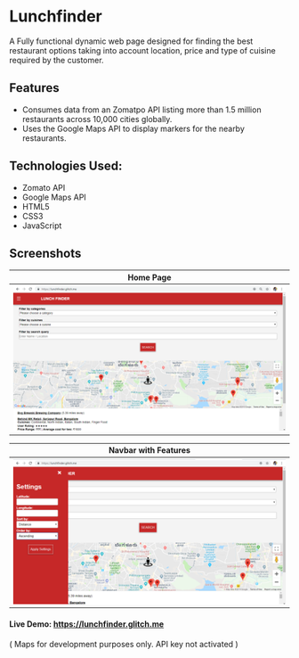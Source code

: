 # Lunchfinder

A Fully functional dynamic web page designed for finding the best restaurant options taking into account location, price and type of cuisine required by the customer. 

## Features

- Consumes data from an Zomatpo API listing more than 1.5 million restaurants across 10,000 cities globally.
- Uses the Google Maps API to display markers for the nearby restaurants.

## Technologies Used: 


- Zomato API 
- Google Maps API   
-	HTML5 
- CSS3 
- JavaScript 	

## Screenshots


| Home Page | 
| -------|
| <img src="./screenshots/1.png" width="1000"> |


| Navbar with Features |
| ---------------|
| <img src="./screenshots/2.png" width="1000"> |


#### Live Demo: https://lunchfinder.glitch.me 

( Maps for development purposes only. API key not activated )
